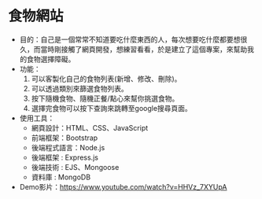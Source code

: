 # 食物網站
* 目的：自己是一個常常不知道要吃什麼東西的人，每次想要吃什麼都要想很久，而當時剛接觸了網頁開發，想練習看看，於是建立了這個專案，來幫助我的食物選擇障礙。
* 功能：
    1. 可以客製化自己的食物列表(新增、修改、刪除)。
    2. 可以透過類別來篩選食物列表。
    3. 按下隨機食物、隨機正餐/點心來幫你挑選食物。
    4. 選擇完食物可以按下查詢來跳轉至google搜尋頁面。
* 使用工具：
  * 網頁設計：HTML、CSS、JavaScript
  * 前端框架：Bootstrap
  * 後端程式語言：Node.js
  * 後端框架 : Express.js
  * 後端技術 : EJS、Mongoose
  * 資料庫 : MongoDB
* Demo影片：<a href="https://www.youtube.com/watch?v=HHVz_7XYUpA">https://www.youtube.com/watch?v=HHVz_7XYUpA</a>
